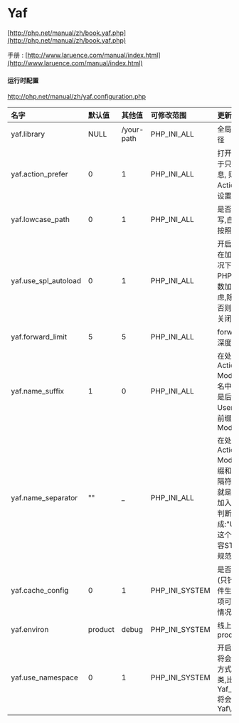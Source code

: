 # Yaf

[http://php.net/manual/zh/book.yaf.php](http://php.net/manual/zh/book.yaf.php)

手册 : [http://www.laruence.com/manual/index.html](http://www.laruence.com/manual/index.html)

#### 运行时配置

http://php.net/manual/zh/yaf.configuration.php

| 名字 | 默认值 | 其他值 | 可修改范围 | 更新记录 |
| :--- | :--- | :--- | :--- | :--- |
| yaf.library | NULL | /your-path | PHP\_INI\_ALL | 全局类库的目录路径 |
| yaf.action\_prefer | 0 | 1 | PHP\_INI\_ALL | 打开的情况下,对于只有一段路由信息, 则优先设置Action, 否则优先设置Controller |
| yaf.lowcase\_path | 0 | 1 | PHP\_INI\_ALL | 是否忽略路径大小写,自动加载路径按照小写来对待 |
| yaf.use\_spl\_autoload | 0 | 1 | PHP\_INI\_ALL | 开启的情况下,Yaf在加载不成功的情况下,会继续让PHP的自动加载函数加载,从性能考虑,除非特殊情况,否则保持这个选项关闭 |
| yaf.forward\_limit | 5 | 5 | PHP\_INI\_ALL | forward最大嵌套深度 |
| yaf.name\_suffix | 1 | 0 | PHP\_INI\_ALL | 在处理Controller, Action, Plugin, Model的时候, 类名中关键信息是否是后缀式,比如UserModel,而在前缀模式下则是ModelUser |
| yaf.name\_separator | "" | \_ | PHP\_INI\_ALL | 在处理Controller, Action, Plugin, Model的时候, 前缀和名字之间的分隔符,默认为空,也就是UserPlugin,加入设置为"\_",则判断的依据就会变成:"User\_Plugin",这个主要是为了兼容ST已有的命名规范 |
| yaf.cache\_config | 0 | 1 | PHP\_INI\_SYSTEM | 是否缓存配置文件\(只针对INI配置文件生效\),打开此选项可在复杂配置的情况下提高性能 |
| yaf.environ | product | debug | PHP\_INI\_SYSTEM | 线上产品设置为product |
| yaf.use\_namespace | 0 | 1 | PHP\_INI\_SYSTEM | 开启的情况下,Yaf将会使用命名空间方式注册自己的类,比如Yaf\_Application将会变成Yaf\Application |



